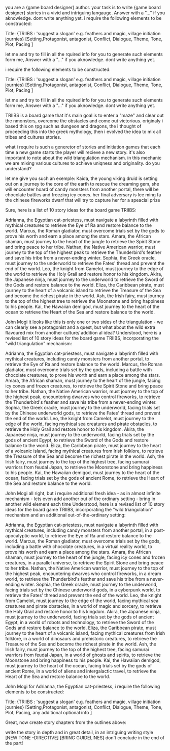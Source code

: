 you are a {game board designer} author. your task is to write {game board designer} stories in a vivid and intriguing langauge.
Answer with a "..." if you aknowledge. dont write anything yet.
i require the following elements to be constructed:

Title: {TRIIBS : 'suggest a slogan' e.g. feathers and magic, village initiation journies}
[Setting,Protagonist, antagonist, Conflict, Dialogue, Theme, Tone, Plot, Pacing ]

let me and try to fill in all the rquired info for you to generate such elements form me,
Answer with a "..." if you aknowledge. dont write anything yet.

i require the following elements to be constructed:

Title: {TRIIBS : 'suggest a slogan' e.g. feathers and magic, village initiation journies}
[Setting,Protagonist, antagonist, Conflict, Dialogue, Theme, Tone, Plot, Pacing ]

let me and try to fill in all the rquired info for you to generate such elements form me,
Answer with a "..." if you aknowledge. dont write anything yet.

TRIIBS is a board game that it's main goal is to enter a "maze" and clear out the nmonsters, overcome the obstacles and come out victorious.
originaly i based this on rpg such as dungeon and dragons, the i thought of proceeding this into the greek mythology, then i evolved the idea to mix all tribes and cultures stories.

what i require is such a generetor of stories and initiation games that each time a new game starts the player will recieve a new story.
it's also important to note about the wild triangulation mechanism.
in this mechanic we are mixing various cultures to achieve uniqness and originality.
do you understand?

let me give you such an exemple:
Kaida, the young viking druid is setting out on a journey to the core of the earth to rescue the dreaming gem, she will encounter hoard of candy monsters from another portal, there will be chocolate battles and freezing icy cones.
her final adversary is lee ming fa the chinese fireworks dwarf that will try to capture her for a speacial prize

Sure, here is a list of 10 story ideas for the board game TRIIBS:

Adrianna, the Egyptian cat-priestess, must navigate a labyrinth filled with mythical creatures to retrieve the Eye of Ra and restore balance to the world.
Marcus, the Roman gladiator, must overcome trials set by the gods to prove his worth and earn a place among the stars.
Amara, the African shaman, must journey to the heart of the jungle to retrieve the Spirit Stone and bring peace to her tribe.
Nathan, the Native American warrior, must journey to the top of the highest peak to retrieve the Thunderbird's feather and save his tribe from a never-ending winter.
Sophia, the Greek oracle, must journey to the underworld to retrieve the Fates' thread and prevent the end of the world.
Leo, the knight from Camelot, must journey to the edge of the world to retrieve the Holy Grail and restore honor to his kingdom.
Akira, the Japanese ninja, must journey to the underworld to retrieve the Sword of the Gods and restore balance to the world.
Eliza, the Caribbean pirate, must journey to the heart of a volcanic island to retrieve the Treasure of the Sea and become the richest pirate in the world.
Ash, the Irish fairy, must journey to the top of the highest tree to retrieve the Moonstone and bring happiness to his people.
Kai, the Hawaiian demigod, must journey to the heart of the ocean to retrieve the Heart of the Sea and restore balance to the world.

John Mogi
it looks like this is only one or two sides of the triangulation - we can clearly see a protagonist and a quest, but what about the wild extra flavoured mix from another culture/ addition al idea?
Understood, here is a revised list of 10 story ideas for the board game TRIIBS, incorporating the "wild triangulation" mechanism:

Adrianna, the Egyptian cat-priestess, must navigate a labyrinth filled with mythical creatures, including candy monsters from another portal, to retrieve the Eye of Ra and restore balance to the world.
Marcus, the Roman gladiator, must overcome trials set by the gods, including a battle with chocolate creatures, to prove his worth and earn a place among the stars.
Amara, the African shaman, must journey to the heart of the jungle, facing icy cones and frozen creatures, to retrieve the Spirit Stone and bring peace to her tribe.
Nathan, the Native American warrior, must journey to the top of the highest peak, encountering dwarves who control fireworks, to retrieve the Thunderbird's feather and save his tribe from a never-ending winter.
Sophia, the Greek oracle, must journey to the underworld, facing trials set by the Chinese underworld gods, to retrieve the Fates' thread and prevent the end of the world.
Leo, the knight from Camelot, must journey to the edge of the world, facing mythical sea creatures and pirate obstacles, to retrieve the Holy Grail and restore honor to his kingdom.
Akira, the Japanese ninja, must journey to the underworld, facing trials set by the gods of ancient Egypt, to retrieve the Sword of the Gods and restore balance to the world.
Eliza, the Caribbean pirate, must journey to the heart of a volcanic island, facing mythical creatures from Irish folklore, to retrieve the Treasure of the Sea and become the richest pirate in the world.
Ash, the Irish fairy, must journey to the top of the highest tree, facing samurai warriors from feudal Japan, to retrieve the Moonstone and bring happiness to his people.
Kai, the Hawaiian demigod, must journey to the heart of the ocean, facing trials set by the gods of ancient Rome, to retrieve the Heart of the Sea and restore balance to the world.

John Mogi
all right, but i require additional fresh idea - as in almost infinite mechanism - lets even add another out of the ordinary setting - bring in another wild element each time
Understood, here is a revised list of 10 story ideas for the board game TRIIBS, incorporating the "wild triangulation" mechanism and an additional out-of-the-ordinary setting:

Adrianna, the Egyptian cat-priestess, must navigate a labyrinth filled with mythical creatures, including candy monsters from another portal, in a post-apocalyptic world, to retrieve the Eye of Ra and restore balance to the world.
Marcus, the Roman gladiator, must overcome trials set by the gods, including a battle with chocolate creatures, in a virtual reality world, to prove his worth and earn a place among the stars.
Amara, the African shaman, must journey to the heart of the jungle, facing icy cones and frozen creatures, in a parallel universe, to retrieve the Spirit Stone and bring peace to her tribe.
Nathan, the Native American warrior, must journey to the top of the highest peak, encountering dwarves who control fireworks, in a dream world, to retrieve the Thunderbird's feather and save his tribe from a never-ending winter.
Sophia, the Greek oracle, must journey to the underworld, facing trials set by the Chinese underworld gods, in a cyberpunk world, to retrieve the Fates' thread and prevent the end of the world.
Leo, the knight from Camelot, must journey to the edge of the world, facing mythical sea creatures and pirate obstacles, in a world of magic and sorcery, to retrieve the Holy Grail and restore honor to his kingdom.
Akira, the Japanese ninja, must journey to the underworld, facing trials set by the gods of ancient Egypt, in a world of robots and technology, to retrieve the Sword of the Gods and restore balance to the world.
Eliza, the Caribbean pirate, must journey to the heart of a volcanic island, facing mythical creatures from Irish folklore, in a world of dinosaurs and prehistoric creatures, to retrieve the Treasure of the Sea and become the richest pirate in the world.
Ash, the Irish fairy, must journey to the top of the highest tree, facing samurai warriors from feudal Japan, in a world of ghosts and spirits, to retrieve the Moonstone and bring happiness to his people.
Kai, the Hawaiian demigod, must journey to the heart of the ocean, facing trials set by the gods of ancient Rome, in a world of aliens and intergalactic travel, to retrieve the Heart of the Sea and restore balance to the world.

John Mogi
for Adrianna, the Egyptian cat-priestess, i require the following elements to be constructed:

Title: {TRIIBS : 'suggest a slogan' e.g. feathers and magic, village initiation journies}
[Setting,Protagonist, antagonist, Conflict, Dialogue, Theme, Tone, Plot, Pacing, any additional optional info ]

Great, now create story chapters from the outlines above:

write the story in depth and in great detail,
in an intriguing writing style [NEW TONE -DIRECTIVE]
[BRING GUIDELINES]
don't conclude in the end of the part!
